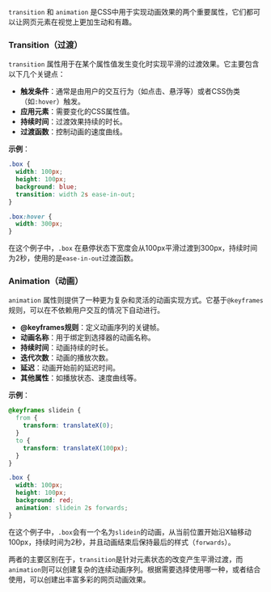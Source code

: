 `transition` 和 `animation` 是CSS中用于实现动画效果的两个重要属性，它们都可以让网页元素在视觉上更加生动和有趣。

### Transition（过渡）

`transition` 属性用于在某个属性值发生变化时实现平滑的过渡效果。它主要包含以下几个关键点：

- **触发条件**：通常是由用户的交互行为（如点击、悬浮等）或者CSS伪类（如`:hover`）触发。
- **应用元素**：需要变化的CSS属性值。
- **持续时间**：过渡效果持续的时长。
- **过渡函数**：控制动画的速度曲线。

**示例**：

```css
.box {
  width: 100px;
  height: 100px;
  background: blue;
  transition: width 2s ease-in-out;
}

.box:hover {
  width: 300px;
}
```

在这个例子中，`.box` 在悬停状态下宽度会从100px平滑过渡到300px，持续时间为2秒，使用的是`ease-in-out`过渡函数。

### Animation（动画）

`animation` 属性则提供了一种更为复杂和灵活的动画实现方式。它基于`@keyframes`规则，可以在不依赖用户交互的情况下自动进行。

- **@keyframes规则**：定义动画序列的关键帧。
- **动画名称**：用于绑定到选择器的动画名称。
- **持续时间**：动画持续的时长。
- **迭代次数**：动画的播放次数。
- **延迟**：动画开始前的延迟时间。
- **其他属性**：如播放状态、速度曲线等。

**示例**：

```css
@keyframes slidein {
  from {
    transform: translateX(0);
  }
  to {
    transform: translateX(100px);
  }
}

.box {
  width: 100px;
  height: 100px;
  background: red;
  animation: slidein 2s forwards;
}
```

在这个例子中，`.box`会有一个名为`slidein`的动画，从当前位置开始沿X轴移动100px，持续时间为2秒，并且动画结束后保持最后的样式（`forwards`）。

两者的主要区别在于，`transition`是针对元素状态的改变产生平滑过渡，而`animation`则可以创建复杂的连续动画序列。根据需要选择使用哪一种，或者结合使用，可以创建出丰富多彩的网页动画效果。